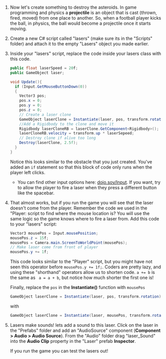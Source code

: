 1. Now let's create something to destroy the asteroids. In game programming and physics a **projectile** is an object that is cast (thrown, fired, moved) from one place to another. So, when a football player kicks the ball, in physics, the ball would become a projectile once it starts moving.

2. Create a new C# script called "lasers" (make sure its in the "Scripts" folder) and attach it to the empty "Lasers" object you made earlier.

3.  Inside your "lasers" script, replace the code inside your lasers class with this code.
    
    ```csharp
    public float laserSpeed = 20f;
    public GameObject laser;
    
    void Update(){
      if (Input.GetMouseButtonDown(0))
      {
        Vector3 pos;
        pos.x = 0;
        pos.y = 0;
        pos.z = 0;
        // Create a laser clone
        GameObject laserClone = Instantiate(laser, pos, transform.rotation) as GameObject; 
        //Add a Rigidbody to the clone and move it
        Rigidbody laserCloneRB = laserClone.GetComponent<Rigidbody>();
        laserCloneRB.velocity = transform.up * laserSepeed;
        // Destroy clone if alive too long
        Destroy(laserClone, 2.5f);
      }
    }
    ```
    
    Notice this looks similar to the obstacle that you just created. You've added an `if` statement so that this block of code only runs when the player left clicks. 
    
    * You can find other input options here: [dojo.soy/Input](https://docs.unity3d.com/ScriptReference/Input.html). If you want, try to allow the player to fire a laser when they press a different button like the spacebar.
    
    
4. That almost works, but if you run the game you will see that the laser doesn't come from the player. Remember the code we used in the "Player: script to find where the mouse location is? You will use the same logic so the game knows where to fire a laser from. Add this code to your "lasers" script:

    ```csharp
    Vector3 mousePos = Input.mousePosition;
    mousePos.z = 15f;
    mousePos = Camera.main.ScreenToWorldPoint(mousePos);
    // Make laser come from front of player
    mousePos.y += 1f;
    ```
    This code looks similar to the "Player" script, but you might have not seen this operator before `mousePos.y += 1f;`. Coders are pretty lazy, and using these "shorthand" operators allow us to shorten code. `a += b` is the same as ` a = a + b`, but notice how much shorter the first one is!

    Finally, replace the `pos` in the **Instantiate()** function with `mousePos`
    
    ```csharp
    GameObject laserClone = Instantiate(laser, pos, transform.rotation) as GameObject;
    ```
    with
    ```csharp
    GameObject laserClone = Instantiate(laser, mousePos, transform.rotation) as GameObject;
    ```
    
5. Lasers make sounds! lets add a sound to this laser. Click on the laser in the "Prefabs" folder and add an "AudioSource" component (**Component > Audio > Audio Source**). From the "Audio" folder drag "laser_Sound" into the **Audio Clip** property in the "Laser" prefab **Inspector**.

    If you run the game you can test the lasers out!
